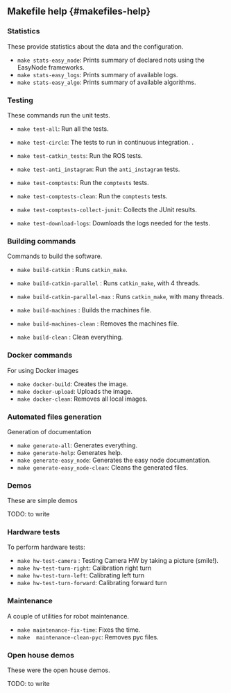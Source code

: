 


<div id='makefiles-autogenerated' markdown='1'>


## Makefile help {#makefiles-help}


### Statistics

These provide statistics about the data and the configuration.

- `make stats-easy_node`:  Prints summary of declared nots using the EasyNode frameworks.
- `make stats-easy_logs`:  Prints summary of available logs.
- `make stats-easy_algo`:  Prints summary of available algorithms.


### Testing

These commands run the unit tests.

- `make test-all`:              Run all the tests.

- `make test-circle`:           The tests to run in continuous integration. .
- `make test-catkin_tests`:     Run the ROS tests.
- `make test-anti_instagram`:   Run the `anti_instagram` tests.
- `make test-comptests`:        Run the `comptests` tests.
- `make test-comptests-clean`:        Run the `comptests` tests.
- `make test-comptests-collect-junit`: Collects the JUnit results.
- `make test-download-logs`: Downloads the logs needed for the tests.


### Building commands

Commands to build the software.

- `make build-catkin`              :  Runs `catkin_make`.
- `make build-catkin-parallel`     :  Runs `catkin_make`, with 4 threads.
- `make build-catkin-parallel-max` :  Runs `catkin_make`, with many threads.

- `make build-machines`            :  Builds the machines file.
- `make build-machines-clean`      :  Removes the machines file.

- `make build-clean`               :  Clean everything.




### Docker commands

For using Docker images

- `make docker-build`:    Creates the image.
- `make docker-upload`:   Uploads the image.
- `make docker-clean`:    Removes all local images.


### Automated files generation

Generation of documentation

- `make generate-all`:              Generates everything.
- `make generate-help`:             Generates help.
- `make generate-easy_node`:        Generates the easy node documentation.
- `make generate-easy_node-clean`:  Cleans the generated files.


### Demos

These are simple demos

TODO: to write


### Hardware tests

To perform hardware tests:

- `make hw-test-camera`     :       Testing Camera HW by taking a picture (smile!).
- `make hw-test-turn-right`:        Calibration right turn
- `make hw-test-turn-left`:         Calibrating left turn
- `make hw-test-turn-forward`:      Calibrating forward turn


### Maintenance

A couple of utilities for robot maintenance.

- `make maintenance-fix-time`:     Fixes the time.
- `make  maintenance-clean-pyc`:    Removes pyc files.


### Open house demos

These were the open house demos.

TODO: to write


</div>


